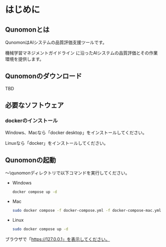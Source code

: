 # はじめに

## Qunomonとは

QunomonはAIシステムの品質評価支援ツールです。

機械学習マネジメントガイドライン に沿ったAIシステムの品質評価とその作業環境を提供します。

## Qunomonのダウンロード
TBD

## 必要なソフトウェア

### dockerのインストール

Windows、Macなら「docker desktop」をインストールしてください。

Linuxなら「docker」をインストールしてください。

## Qunomonの起動

～\qunomonディレクトリで以下コマンドを実行してください。

* Windows  
  ```sh
  docker compose up -d
  ```
* Mac  
  ```sh
  sudo docker compose -f docker-compose.yml -f docker-compose-mac.yml up -d
  ```
* Linux  
  ```sh
  sudo docker compose up -d
  ```

ブラウザで「https://127.0.0.1」を表示してください。

